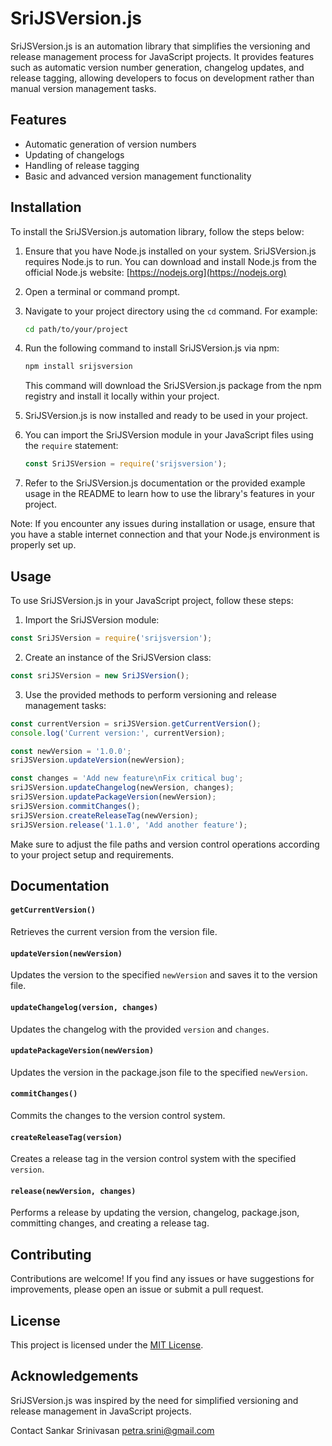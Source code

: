 # SriJSVersion.js

SriJSVersion.js is an automation library that simplifies the versioning and release management process for JavaScript projects. It provides features such as automatic version number generation, changelog updates, and release tagging, allowing developers to focus on development rather than manual version management tasks.

## Features

- Automatic generation of version numbers
- Updating of changelogs
- Handling of release tagging
- Basic and advanced version management functionality

## Installation

To install the SriJSVersion.js automation library, follow the steps below:

1. Ensure that you have Node.js installed on your system. SriJSVersion.js requires Node.js to run. You can download and install Node.js from the official Node.js website: [https://nodejs.org](https://nodejs.org)

2. Open a terminal or command prompt.

3. Navigate to your project directory using the `cd` command. For example:
   ```bash
   cd path/to/your/project
   ```

4. Run the following command to install SriJSVersion.js via npm:
   ```bash
   npm install srijsversion
   ```
   This command will download the SriJSVersion.js package from the npm registry and install it locally within your project.

5. SriJSVersion.js is now installed and ready to be used in your project.

6. You can import the SriJSVersion module in your JavaScript files using the `require` statement:
   ```javascript
   const SriJSVersion = require('srijsversion');
   ```

7. Refer to the SriJSVersion.js documentation or the provided example usage in the README to learn how to use the library's features in your project.

Note: If you encounter any issues during installation or usage, ensure that you have a stable internet connection and that your Node.js environment is properly set up.

## Usage
To use SriJSVersion.js in your JavaScript project, follow these steps:

1. Import the SriJSVersion module:
```javascript
const SriJSVersion = require('srijsversion');
```

2. Create an instance of the SriJSVersion class:
```javascript
const sriJSVersion = new SriJSVersion();
```

3. Use the provided methods to perform versioning and release management tasks:
```javascript
const currentVersion = sriJSVersion.getCurrentVersion();
console.log('Current version:', currentVersion);

const newVersion = '1.0.0';
sriJSVersion.updateVersion(newVersion);

const changes = 'Add new feature\nFix critical bug';
sriJSVersion.updateChangelog(newVersion, changes);
sriJSVersion.updatePackageVersion(newVersion);
sriJSVersion.commitChanges();
sriJSVersion.createReleaseTag(newVersion);
sriJSVersion.release('1.1.0', 'Add another feature');
```

Make sure to adjust the file paths and version control operations according to your project setup and requirements.

## Documentation
#### `getCurrentVersion()`
Retrieves the current version from the version file.

#### `updateVersion(newVersion)`
Updates the version to the specified `newVersion` and saves it to the version file.

#### `updateChangelog(version, changes)`
Updates the changelog with the provided `version` and `changes`.

#### `updatePackageVersion(newVersion)`
Updates the version in the package.json file to the specified `newVersion`.

#### `commitChanges()`
Commits the changes to the version control system.

#### `createReleaseTag(version)`
Creates a release tag in the version control system with the specified `version`.

#### `release(newVersion, changes)`
Performs a release by updating the version, changelog, package.json, committing changes, and creating a release tag.

## Contributing
Contributions are welcome! If you find any issues or have suggestions for improvements, please open an issue or submit a pull request.

## License
This project is licensed under the [MIT License](LICENSE).

## Acknowledgements
SriJSVersion.js was inspired by the need for simplified versioning and release management in JavaScript projects.

Contact Sankar Srinivasan petra.srini@gmail.com
